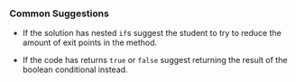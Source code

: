 ### Common Suggestions

- If the solution has nested `if`s suggest the student to try to reduce the
amount of exit points in the method.

- If the code has returns `true` or `false` suggest returning the result of
the boolean conditional instead.

